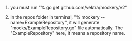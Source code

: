 1. you must run "% go get github.com/vektra/mockery/v2"

2. In the repos folder in terminal, "% mockery --name=ExampleRepository", it will generate "mocks/ExampleRepository.go"
   file automatically. The "ExampleRepository" here, it means a repository name.
